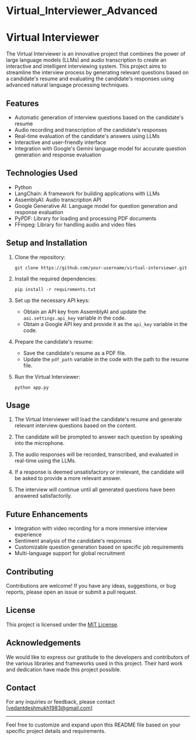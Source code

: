 # Virtual_Interviewer_Advanced

# Virtual Interviewer

The Virtual Interviewer is an innovative project that combines the power of large language models (LLMs) and audio transcription to create an interactive and intelligent interviewing system. This project aims to streamline the interview process by generating relevant questions based on a candidate's resume and evaluating the candidate's responses using advanced natural language processing techniques.

## Features

- Automatic generation of interview questions based on the candidate's resume
- Audio recording and transcription of the candidate's responses
- Real-time evaluation of the candidate's answers using LLMs
- Interactive and user-friendly interface
- Integration with Google's Gemini language model for accurate question generation and response evaluation

## Technologies Used

- Python
- LangChain: A framework for building applications with LLMs
- AssemblyAI: Audio transcription API
- Google Generative AI: Language model for question generation and response evaluation
- PyPDF: Library for loading and processing PDF documents
- FFmpeg: Library for handling audio and video files

## Setup and Installation

1. Clone the repository:
   ```
   git clone https://github.com/your-username/virtual-interviewer.git
   ```

2. Install the required dependencies:
   ```
   pip install -r requirements.txt
   ```

3. Set up the necessary API keys:
   - Obtain an API key from AssemblyAI and update the `aai.settings.api_key` variable in the code.
   - Obtain a Google API key and provide it as the `api_key` variable in the code.

4. Prepare the candidate's resume:
   - Save the candidate's resume as a PDF file.
   - Update the `pdf_path` variable in the code with the path to the resume file.

5. Run the Virtual Interviewer:
   ```
   python app.py
   ```

## Usage

1. The Virtual Interviewer will load the candidate's resume and generate relevant interview questions based on the content.

2. The candidate will be prompted to answer each question by speaking into the microphone.

3. The audio responses will be recorded, transcribed, and evaluated in real-time using the LLMs.

4. If a response is deemed unsatisfactory or irrelevant, the candidate will be asked to provide a more relevant answer.

5. The interview will continue until all generated questions have been answered satisfactorily.

## Future Enhancements

- Integration with video recording for a more immersive interview experience
- Sentiment analysis of the candidate's responses
- Customizable question generation based on specific job requirements
- Multi-language support for global recruitment

## Contributing

Contributions are welcome! If you have any ideas, suggestions, or bug reports, please open an issue or submit a pull request.

## License

This project is licensed under the [MIT License](LICENSE).

## Acknowledgements

We would like to express our gratitude to the developers and contributors of the various libraries and frameworks used in this project. Their hard work and dedication have made this project possible.

## Contact

For any inquiries or feedback, please contact [vedantdeshmukh1983@gmail.com]

---

Feel free to customize and expand upon this README file based on your specific project details and requirements.
